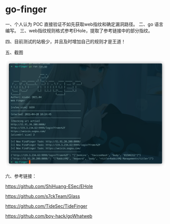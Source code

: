 # go-finger

一、个人认为 POC 直接验证不如先获取web指纹和确定漏洞路径。
二、go 语言编写。
三、web指纹规则格式参考EHole，提取了参考链接中的部分指纹。

四、目前测试的站极少，并且及时增加自己的规则才是王道！

五、截图

![image-20210420162504527](images/image-20210420162504527.png)

六、参考链接：

https://github.com/ShiHuang-ESec/EHole

https://github.com/s7ckTeam/Glass

https://github.com/TideSec/TideFinger

https://github.com/boy-hack/goWhatweb